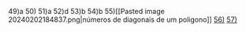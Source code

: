 

49)a
50)
51)a
52)d
53)b
54)b
55)[[Pasted image 20240202184837.png|números de diagonais de um poligono]]
[56)](https://www.youtube.com/watch?v=5PxQ71VSD2c&ab_channel=Matem%C3%A1ticaPraChuchu)
[57)](https://www.youtube.com/watch?v=SKSZFIs-BoQ&ab_channel=Matem%C3%A1ticaPraChuchu)


